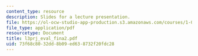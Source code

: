 ```yaml
---
content_type: resource
description: Slides for a lecture presentation.
file: https://ol-ocw-studio-app-production.s3.amazonaws.com/courses/1-040-project-management-spring-2004/73f68c8032dd8b09ed638732f20fdc28_l3prj_eval_fina2.pdf
file_type: application/pdf
resourcetype: Document
title: l3prj_eval_fina2.pdf
uid: 73f68c80-32dd-8b09-ed63-8732f20fdc28
---
```

